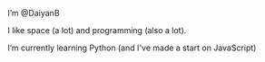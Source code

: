 I’m @DaiyanB

I like space (a lot) and programming (also a lot).

I’m currently learning Python (and I've made a start on JavaScript)


<!---
DaiyanB/DaiyanB is a ✨ special ✨ repository because its `README.md` (this file) appears on your GitHub profile.
You can click the Preview link to take a look at your changes.
--->
